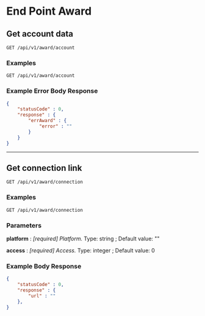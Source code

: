# End Point Award

## Get account data
`GET /api/v1/award/account`

### Examples

`GET /api/v1/award/account`

### Example Error Body Response

```json
{
    "statusCode" : 0,
    "response" : {
        "errAward" : {
            "error" : ""
        }
    }
}
```

---

## Get connection link
`GET /api/v1/award/connection`

### Examples

`GET /api/v1/award/connection`

### Parameters

**platform** : _[required] Platform._ Type: string ; Default value: ""

**access** : _[required] Access._ Type: integer ; Default value: 0

### Example Body Response

```json
{
    "statusCode" : 0,
    "response" : {
        "url" : ""
    },
}
```
